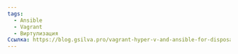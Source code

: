 ```yaml
---
tags:
  - Ansible
  - Vagrant
  - Виртулизация
Ссылка: https://blog.gsilva.pro/vagrant-hyper-v-and-ansible-for-disposable-infrastructure-environments (англ)
---
```

